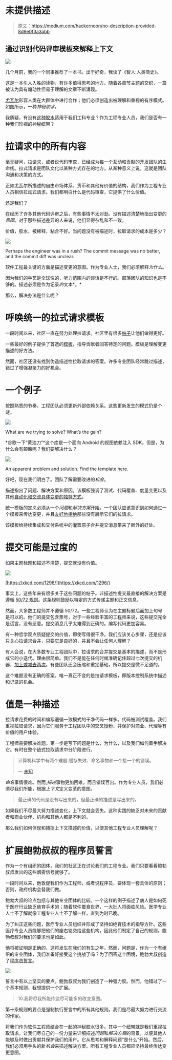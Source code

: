 # 未提供描述

> 原文：<https://medium.com/hackernoon/no-description-provided-8d9e0f3a3abb>

## 通过识别代码评审模板来解释上下文

![](img/301982da5b1fc85b77972a71d7ea43d3.png)

几个月前，我的一个同事推荐了一本书。出于好奇，我读了《智人:人类简史》。

这是一本引人入胜的读物，有许多值得思考的地方。随着各章节主题的交织，一篇被认为具有煽动性但易于理解的文章不断涌现。

[尤瓦尔](http://www.ynharari.com/)形容人类在大群体中进行合作；他们必须创造出被理解和重视的有序模式。如图所示，一种*神秘胶水*。

我质疑，有没有[这种胶水](/hackernoon/software-is-unlike-construction-c0284ee4b723)适用于我们工科专业？作为工程专业人员，我们是否有一种我们珍视的神秘纽带？

# 拉请求中的所有内容

毫无疑问，[拉请求](https://help.github.com/articles/about-pull-requests/)，或者说代码审查，已经成为每一个互动和贡献的开发团队的生命线。拉式请求是团队文化以某种方式存在的地方。从某种意义上说，这就是团队沟通和决策的方式。

正如尤瓦尔所描述的自由市场体系、货币和其他有价值的结构，我们作为工程专业人员相信拉动式请求。我们都明白什么是代码审查，它提供了什么价值。

还是我们？

在经历了许多其他代码评审之后，有些事情不太对劲。没有描述清楚地指出变更的*意图*。对于那些描述差异的人来说，他们显得杂乱和不一致。

价值，胶水，被稀释，粘合不好。当问题没有被描述时，拉取请求的成本是多少？

![](img/a23313bb310b716bab05e7915668e84d.png)

Perhaps the engineer was in a rush? The commit message was no better, and the commit diff was unclear.

软件工程最关键的方面是描述变更的意图。作为专业人士，我们必须解释*为什么*。

因为我们的手艺是全球性的，听力范围内的谈话是不行的。部落团队的知识也是不够的。描述必须是作为记录*的*文本*。*

那么，解决办法是什么呢？

# 呼唤统一的拉式请求模板

一段时间以来，社区一直在努力处理拉请求。社区里有很多[帖子](/google-developer-experts/a-comprehensive-introduction-to-perform-an-efficient-android-code-review-75975ccaa20a)让他们做得更好。

一些最好的例子提供了首选的[模板](https://github.com/blog/2111-issue-and-pull-request-templates)，指导贡献者回答特定的问题。模板是理解变更描述的好方法。

然而，社区还没有找到伪造描述性拉取请求的答案。许多专业团队经常跳过描述，错过了增强凝聚力的好机会。

# 一个例子

按照熟悉的节奏，工程团队必须更新外部依赖关系。这些更新发生的模式仍是个谜。

![](img/841d055d83840dfc1218c6f5fcf61780.png)

What are we trying to solve? What’s the gain?

*谷歌一下“黄油刀”*这个库是一个面向 Android 的视图依赖注入 SDK。但是，为什么会有颠簸呢？我们要解决什么？

![](img/ebde6dd87f6c39e3e3e31f4ed8c9d311.png)

An apparent problem and solution. Find the template [here](https://gist.github.com/solidi/6be9d733b40fd1b40d5f2d7c745d731b).

好吧，现在我们明白了。团队了解需要改进的*机会*。

描述指出了问题、解决方案和原因。该模板强调了测试、代码覆盖、度量变更以及其他[自动化和交流具体变更的独特方式](/square-corner-blog/surfacing-hidden-change-to-pull-requests-6a371266e479)。

统一模板的定义必须从一个*问题*和*解决方案*开始。一个团队应该意识到如何通过一个模板来传达变更，并且[友好地拒绝](https://www.jeffgeerling.com/blog/2016/why-i-close-prs-oss-project-maintainer-notes)那些没有展示它们的拉请求。

该模板给持续集成和交付系统中的灌篮原子合并提交消息带来了额外的好处。

# 提交可能是过度的

如果主题标题和描述不清楚，提交就没有价值。

![](img/2e942b7e99639033af4668e7cd257897.png)

[https://xkcd.com/1296/](https://xkcd.com/1296/)

事实上，这些年来有很多关于这些问题的帖子。非描述性提交最直接的解决方案是遵循 [50/72 规则](https://stackoverflow.com/questions/2290016/git-commit-messages-50-72-formatting)。这条规则鼓励以特定的方式传递主题和正文信息。

然而，大多数工程师并不遵循 50/72。一些工程师认为在主题标题后面加上句号是可以的。他们的提交包含票号，对于一些经验丰富的工程师来说，这些提交完全是谎言，没有恶意。提交消息几乎太难得到正确的。编写代码更加容易。

有一种哲学观点质疑提交的价值，即使写得很干净。我们应该关心步骤，还是应该只关心拉请求合并，只要它是良好的，并且不会让任何人理解？

有人会说，在大多数专业工程团队中，拉请求的合并提交是基本的描述，而不是形成它的小迭代。理由很简单。我们不是能在任何时候准确记住超过七次提交的机器，[加上或减去两次](https://en.wikipedia.org/wiki/The_Magical_Number_Seven,_Plus_or_Minus_Two)。有些团队还会压缩和重定基础，所以提交是微不足道的。

这个难题没有正确的答案。唯一真正不变的是拉请求模板，即版本控制系统中描述和记录的机会。

# 值是一种描述

拉请求花费的时间和编写遵循一致模式的干净代码一样多。代码被测试覆盖。我们重视拉取请求，因为它们服务于工程团队中的交叉授粉，并保护对商业、代理等有价值的用户体验。

工程师需要解决难题。第一步是写下问题是什么，为什么，以及我们如何着手解决它。有时在整个链式拉取请求中分阶段进行。

> 计算机科学中有两个难题:缓存失效、命名事物和一个接一个的错误。
> 
> — [未知](https://twitter.com/codinghorror/status/506010907021828096?lang=en)

*命名*事情很难。然而,*描述*事物更加困难，而且错误百出。作为专业人员，我们必须尽我们所能，根据*上下文*定义变革的意图。

> 最正确的代码是没有写出来的，但最正确的描述是写出来的。

如果我们不尽最大努力描述变化，上下文就会丢失。这种实践的缺乏对未来的贡献者和商业伙伴、机构和其他人都是不利的。

那么我们如何体现和捕捉上下文描述的价值，以便其他工程专业人员理解呢？

# 扩展鲍勃叔叔的程序员誓言

作为一个有组织的团体，我们的社区正在讨论我们的工程专业。我们只要看看鲍勃叔叔发出的这些烟雾信号就够了。

一段时间以来，他敦促我们作为工程师，或者说程序员，要体现一套具体的原则；否则，政府机构会替我们做。

鲍勃大叔的论点包括与其他专业团体的比较。一个这样的例子描述了病人是如何死于医疗行业缺乏绝育手术的；随着软件蚕食世界，一大批人将面临风险。医学专业人士不了解就像工程专业人士不了解一样，直到为时已晚。

为了纠正这些问题，医疗专业人员组织并形成了坚持如绝育技术的指导方针。这些医疗专业人员能够把他们的座右铭交给这些机构，因此他们制定了自己的规则。鲍勃叔叔对我们的要求也是如此。

他将被证明是正确的，这将发生在我们的有生之年。然而，问题是，作为一个有组织的专业团体，我们准备好接受这个挑战了吗？为了回答这个困境，鲍勃大叔创造了[程序员誓言](http://blog.cleancoder.com/uncle-bob/2015/11/18/TheProgrammersOath.html)。

![](img/edbee2595b071b11c788f19bfce4abb0.png)

誓言中有以上坚实的要点。鲍勃叔叔为我们创造了一种强力胶。然而，他错过了一个基本规则，我想提供一个扩展。

> 10.我将尽我所能传达尽可能多的改变意图。

第十条规则的要点是强制执行誓言中的所有其他规则。我们是尽最大努力进行交流的作家。

将我们作为[软件工程师](https://dev.to/solidi/what-is-a-software-engineer-anyway-3fb2)结合在一起的神秘胶水很多。其中一个纽带就是我们重视拉取请求。让我们尽自己的一份力量来详细描述*问题*和*解决方案*的背景，以便其他人能够及时做出贡献并保护我们的用户。它从思考和解释问题“是什么”开始。然后，我们必须用手头的新*机会*来描述解决方案。所有工程专业人员都应坚持最终传达变更意图。